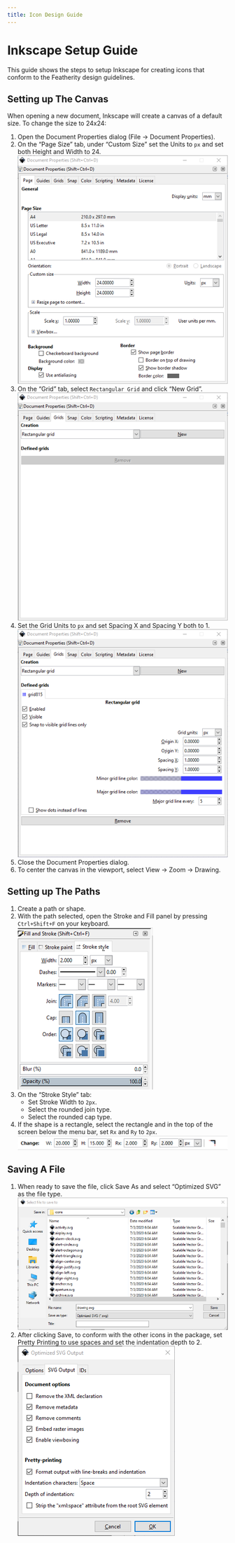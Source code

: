 ```yaml
---
title: Icon Design Guide
---
```


# Inkscape Setup Guide

This guide shows the steps to setup Inkscape for creating icons that conform to the Featherity design
guidelines.

## Setting up The Canvas

When opening a new document, Inkscape will create a canvas of a default size.  To change the size to 24x24:

1. Open the Document Properties dialog (File -> Document Properties).
2. On the “Page Size” tab, under “Custom Size” set the Units to `px` and set both Height and Width to 24.
![Setting Page Size](../../images/page-size.png?raw=true "Setting Page Size")
3. On the “Grid” tab, select `Rectangular Grid` and click “New Grid”.
![Setting Grid Properties](../../images/grid-1.png?raw=true "Setting Grid Properties")
4. Set the Grid Units to `px` and set Spacing X and Spacing Y both to 1.
![Setting Grid Properties](../../images/grid-2.png?raw=true "Setting Grid Properties")
5. Close the Document Properties dialog.
6. To center the canvas in the viewport, select View -> Zoom -> Drawing.

## Setting up The Paths

1. Create a path or shape.
2. With the path selected, open the Stroke and Fill panel by pressing `Ctrl+Shift+F` on your keyboard.
![Stroke Style Properties](../../images/strokes.png?raw=true "Setting Grid Properties")
3. On the “Stroke Style” tab:
   * Set Stroke Width to `2px`.
   * Select the rounded join type.
   * Select the rounded cap type.
4. If the shape is a rectangle, select the rectangle and in the top of the screen below the menu bar, set `Rx` and `Ry` to `2px`.
![Rectangle Radius Properties](../../images/corner-radius.png?raw=true "Rectangle Radius Properties")

## Saving A File

1. When ready to save the file, click Save As and select “Optimized SVG” as the file type.
![Save As](../../images/save-as.png?raw=true "Save as")
2. After clicking Save, to conform with the other icons in the package, set Pretty Printing to use spaces and set the indentation depth to 2.
![Optimize](../../images/optimize-settings.png?raw=true "Optimize")
